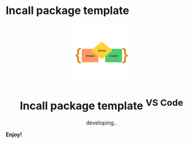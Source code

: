 # Incall package template



   
<p align="center">
<img src="./logo.png" height="150">
</p>

<h1 align="center">Incall package template <sup>VS Code</sup></h1>

<p align="center">
developing..
</p>


**Enjoy!**
